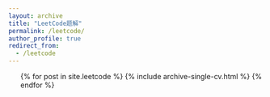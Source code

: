 ```yaml
---
layout: archive
title: "LeetCode题解"
permalink: /leetcode/
author_profile: true
redirect_from:
  - /leetcode
---
```


  <ul>{% for post in site.leetcode %}
    {% include archive-single-cv.html %}
  {% endfor %}</ul>
